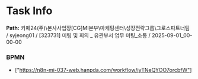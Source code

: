 # Task Info

**Path:** 카페24(주)\본사사업장\[CG]MI본부\마케팅센터\성장전략그룹\그로스파트너팀 / syjeong01 / [323731] 미팅 및 회의 _ 유관부서 업무 미팅_소통 / 2025-09-01_00-00-00

### BPMN
- ["https://n8n-mi-037-web.hanpda.com/workflow/iyTNeQYOO7orcbfW"]

